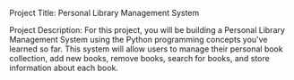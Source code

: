 Project Title: Personal Library Management System

Project Description: For this project, you will be building a Personal Library Management System using the Python programming
concepts you've learned so far. This system will allow users to manage their personal book collection, add new books,
remove books, search for books, and store information about each book.
